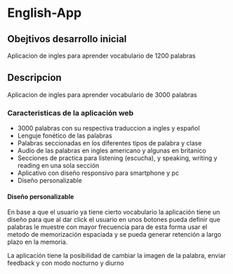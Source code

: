 # English-App

## Obejtivos desarrollo inicial
Aplicacion de ingles para aprender vocabulario de 1200 palabras

## Descripcion
Aplicacion de ingles para aprender vocabulario de 3000 palabras

### Caracteristicas de la aplicación web
- 3000 palabras con su respectiva traduccion a ingles y español
- Lenguje fonético de las palabras
- Palabras seccionadas en los diferentes tipos de palabra y clase
- Audio de las palabras en ingles americano y algunas en britanico
- Secciones de practica para listening (escucha), y speaking, writing y reading en una sola sección
- Aplicativo con diseño responsivo para smartphone y pc
- Diseño personalizable

#### Diseño personalizable

En base a que el usuario ya tiene cierto vocabulario la aplicación tiene un diseño para
que al dar click el usuario en unos botones pueda definir que palabras le muestre con 
mayor frecuencia para de esta forma usar el metodo de memorización espaciada y se pueda
generar retención a largo plazo en la memoria.

La aplicación tiene la posibilidad de cambiar la imagen de la palabra, enviar feedback y
con modo nocturno y diurno